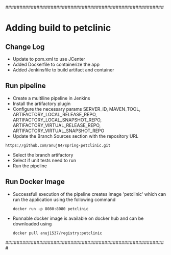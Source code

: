 
########################################################
# Adding build to petclinic

## Change Log
* Update to pom.xml to use JCenter
* Added Dockerfile to containerize the app
* Added Jenkinsfile to build artifact and container

## Run pipeline
* Create a multiline pipeline in Jenkins
* Install the artifactory plugin
* Configure the necessary params SERVER_ID, MAVEN_TOOL, ARTIFACTORY_LOCAL_RELEASE_REPO, ARTIFACTORY_LOCAL_SNAPSHOT_REPO, ARTIFACTORY_VIRTUAL_RELEASE_REPO, ARTIFACTORY_VIRTUAL_SNAPSHOT_REPO
* Update the Branch Sources section with the repository URL
```
https://github.com/anuj84/spring-petclinic.git
```
* Select the branch artifactory
* Select if unit tests need to run
* Run the pipeline

## Run Docker Image

* Successfull execution of the pipeline creates image 'petclinic' which can run the application using the following command
    ```
    docker run -p 8080:8080 petclinic
    ```
* Runnable docker image is available on docker hub and can be downloaded using 
    ```
    docker pull anuj1537/registry:petclinic
    ```

#########################################################